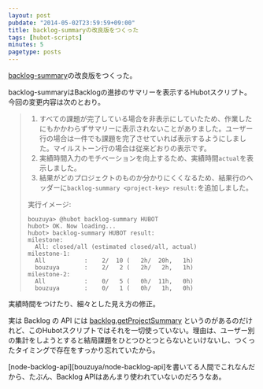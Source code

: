 ```yaml
---
layout: post
pubdate: "2014-05-02T23:59:59+09:00"
title: backlog-summaryの改良版をつくった
tags: [hubot-scripts]
minutes: 5
pagetype: posts
---
```

[backlog-summary](https://github.com/faithcreates/hubot-scripts/pull/35)の改良版をつくった。

backlog-summaryはBacklogの進捗のサマリーを表示するHubotスクリプト。今回の変更内容は次のとおり。

> 1. すべての課題が完了している場合を非表示にしていたため、作業したにもかかわらずサマリーに表示されないことがありました。ユーザー行の場合は一件でも課題を完了させていれば表示するようにしました。マイルストーン行の場合は従来どおりの表示です。 
> 2. 実績時間入力のモチベーションを向上するため、実績時間`actual`を表示しました。
> 3. 結果がどのプロジェクトのものか分かりにくくなるため、結果行のヘッダーに`backlog-summary <project-key> result:`を追加しました。
> 
> 実行イメージ:
> 
>     bouzuya> @hubot backlog-summary HUBOT
>     hubot> OK. Now loading...
>     hubot> backlog-summary HUBOT result:
>     milestone:
>       All: closed/all (estimated closed/all, actual)
>     milestone-1:
>       All           :    2/  10 (   2h/  20h,   1h)
>       bouzuya       :    2/   2 (   2h/   2h,   1h)
>     milestone-2:
>       All           :    0/   5 (   0h/  11h,   0h)
>       bouzuya       :    0/   1 (   0h/   1h,   0h)
>

実績時間をつけたり、細々とした見え方の修正。

実は Backlog の API には [backlog.getProjectSummary](http://www.backlog.jp/api/method_getProjectSummary.html) というのがあるのだけれど、このHubotスクリプトではそれを一切使っていない。理由は、ユーザー別の集計をしようとすると結局課題をひとつひとつとらないといけないし、つくったタイミングで存在をすっかり忘れていたから。

[node-backlog-api][bouzuya/node-backlog-api]を書いてる人間でこれなんだから、たぶん、Backlog APIはあんまり使われていないのだろうなあ。


